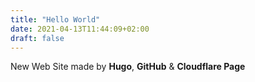 ```yaml
---
title: "Hello World"
date: 2021-04-13T11:44:09+02:00
draft: false
---
```

New Web Site made by **Hugo**, **GitHub** & **Cloudflare Page**

